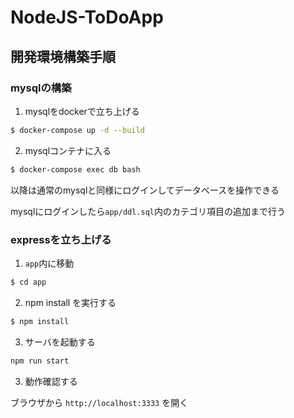# NodeJS-ToDoApp

## 開発環境構築手順

### mysqlの構築
1. mysqlをdockerで立ち上げる

```sh
$ docker-compose up -d --build
```

2. mysqlコンテナに入る
```sh
$ docker-compose exec db bash
```

以降は通常のmysqlと同様にログインしてデータベースを操作できる

mysqlにログインしたら`app/ddl.sql`内のカテゴリ項目の追加まで行う

### expressを立ち上げる
1. `app`内に移動
```sh
$ cd app
```
2. npm install を実行する

```sh
$ npm install
```

3. サーバを起動する

```sh
npm run start
```

3. 動作確認する

ブラウザから `http://localhost:3333` を開く
